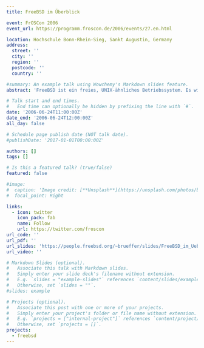 ```yaml
---
title: FreeBSD im Überblick

event: FrOSCon 2006
event_url: https://programm.froscon.de/2006/events/27.en.html

location: Hochschule Bonn-Rhein-Sieg, Sankt Augustin, Germany
address:
  street: ''
  city: ''
  region: ''
  postcode: ''
  country: ''

#summary: An example talk using Wowchemy's Markdown slides feature.
abstract: 'FreeBSD ist ein freies, UNIX-ähnliches Betriebssystem. Es wird von einem weltweiten Team aus Freiwilligen entwickelt und von Firmen wie Yahoo!, Apple und Juniper eingesetzt, oder als Basis für eigene Produkte verwendet. Dieser Vortrag soll einen Einblick in den Aufbau und die Arbeitsweise des FreeBSD Projektes geben. Er soll außerdem zeigen, welche Eigenschaften FreeBSD zu einem beliebten Betriebssystem sowohl für Server als auch für Workstations machen.'

# Talk start and end times.
#   End time can optionally be hidden by prefixing the line with `#`.
date: '2006-06-24T11:00:00Z'
date_end: '2006-06-24T12:00:00Z'
all_day: false

# Schedule page publish date (NOT talk date).
#publishDate: '2017-01-01T00:00:00Z'

authors: []
tags: []

# Is this a featured talk? (true/false)
featured: false

#image:
#  caption: 'Image credit: [**Unsplash**](https://unsplash.com/photos/bzdhc5b3Bxs)'
#  focal_point: Right

links:
  - icon: twitter
    icon_pack: fab
    name: Follow
    url: https://twitter.com/froscon
url_code: ''
url_pdf: ''
url_slides: 'https://people.freebsd.org/~brueffer/slides/FreeBSD_im_Ueberblick_FrOSCon06.pdf'
url_video: ''

# Markdown Slides (optional).
#   Associate this talk with Markdown slides.
#   Simply enter your slide deck's filename without extension.
#   E.g. `slides = "example-slides"` references `content/slides/example-slides.md`.
#   Otherwise, set `slides = ""`.
#slides: example

# Projects (optional).
#   Associate this post with one or more of your projects.
#   Simply enter your project's folder or file name without extension.
#   E.g. `projects = ["internal-project"]` references `content/project/deep-learning/index.md`.
#   Otherwise, set `projects = []`.
projects:
  - freebsd
---
```

